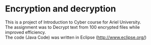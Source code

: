 # Encryption and decryption
This is a project of Introduction to Cyber course for Ariel University.<br />
The assignment was to Decrypt text from 100 encrypted files while improved efficiency.<br />
The code (Java Code) was written in Eclipse (http://www.eclipse.org/)

